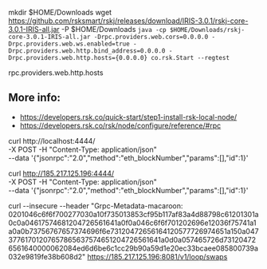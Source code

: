 mkdir $HOME/Downloads
wget https://github.com/rsksmart/rskj/releases/download/IRIS-3.0.1/rskj-core-3.0.1-IRIS-all.jar -P $HOME/Downloads
`
java -cp $HOME/Downloads/rskj-core-3.0.1-IRIS-all.jar -Drpc.providers.web.cors=0.0.0.0 -Drpc.providers.web.ws.enabled=true -Drpc.providers.web.http.bind_address=0.0.0.0 -Drpc.providers.web.http.hosts={0.0.0.0} co.rsk.Start --regtest
`


rpc.providers.web.http.hosts
 ## More info:
 - https://developers.rsk.co/quick-start/step1-install-rsk-local-node/
 - https://developers.rsk.co/rsk/node/configure/reference/#rpc

 curl http://localhost:4444/ \
    -X POST -H "Content-Type: application/json" \
    --data '{"jsonrpc":"2.0","method":"eth_blockNumber","params":[],"id":1}'


curl http://185.217.125.196:4444/ \
  -X POST -H "Content-Type: application/json" \
  --data '{"jsonrpc":"2.0","method":"eth_blockNumber","params":[],"id":1}'

  curl --insecure --header "Grpc-Metadata-macaroon: 0201046c6f6f700277030a10f735013853cf95b117af83a4d88798c61201301a0c0a04617574681204726561641a0f0a046c6f6f701202696e12036f75741a1a0a0b73756767657374696f6e73120472656164120577726974651a150a04737761701207657865637574651204726561641a0d0a057465726d731204726561640000062084ed6d6be6c1cc29b90a59d1e20ec33bcaee085800739a032e9819fe38b608d2" https://185.217.125.196:8081/v1/loop/swaps